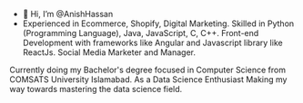 - 👋 Hi, I’m @AnishHassan
- Experienced in Ecommerce, Shopify, Digital Marketing.
Skilled in Python (Programming Language), Java, JavaScript, C, C++.
Front-end Development with frameworks like Angular and Javascript library like ReactJs.
Social Media Marketer and Manager.

Currently doing my Bachelor's degree focused in Computer Science from COMSATS University Islamabad.
As a Data Science Enthusiast Making my way towards mastering the data science field.

<!---
AnishHassan/AnishHassan is a ✨ special ✨ repository because its `README.md` (this file) appears on your GitHub profile.
You can click the Preview link to take a look at your changes.
--->
